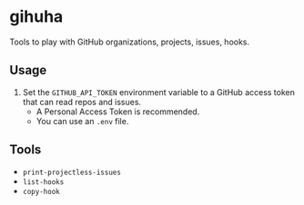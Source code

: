 # gihuha

Tools to play with GitHub organizations, projects, issues, hooks.

## Usage

1. Set the `GITHUB_API_TOKEN` environment variable to a GitHub access token that can read repos and issues.
   * A Personal Access Token is recommended. 
   * You can use an `.env` file.

## Tools

* `print-projectless-issues`
* `list-hooks`
* `copy-hook`
